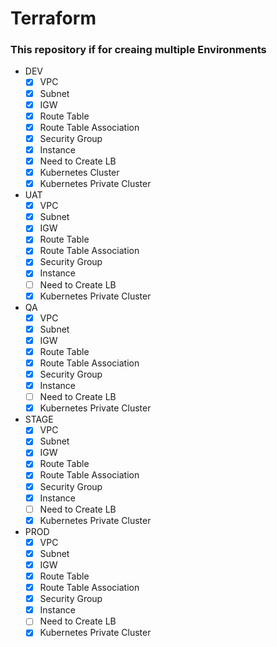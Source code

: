 # Terraform
### This repository if for creaing multiple Environments
- DEV
   - [x] VPC
   - [x] Subnet
   - [x] IGW
   - [x] Route Table
   - [x] Route Table Association
   - [x] Security Group
   - [x] Instance
   - [x] Need to Create LB
   - [x] Kubernetes Cluster
   - [x] Kubernetes Private Cluster
- UAT
   - [x] VPC
   - [x] Subnet
   - [x] IGW
   - [x] Route Table
   - [x] Route Table Association
   - [x] Security Group
   - [x] Instance
   - [ ] Need to Create LB
   - [x] Kubernetes Private Cluster
- QA
   - [x] VPC
   - [x] Subnet
   - [x] IGW
   - [x] Route Table
   - [x] Route Table Association
   - [x] Security Group
   - [x] Instance
   - [ ] Need to Create LB
   - [x] Kubernetes Private Cluster

- STAGE
   - [x] VPC
   - [x] Subnet
   - [x] IGW
   - [x] Route Table
   - [x] Route Table Association
   - [x] Security Group
   - [x] Instance
   - [ ] Need to Create LB
   - [x] Kubernetes Private Cluster

- PROD
   - [x] VPC
   - [x] Subnet
   - [x] IGW
   - [x] Route Table
   - [x] Route Table Association
   - [x] Security Group
   - [x] Instance
   - [ ] Need to Create LB
   - [x] Kubernetes Private Cluster
